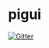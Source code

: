 # pigui

[![Gitter](https://badges.gitter.im/damian0o/pigui.svg)](https://gitter.im/damian0o/pigui?utm_source=badge&utm_medium=badge&utm_campaign=pr-badge&utm_content=badge)